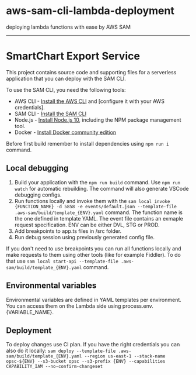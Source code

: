 # aws-sam-cli-lambda-deployment
deploying lambda functions with ease by AWS SAM

---

# SmartChart Export Service

This project contains source code and supporting files for a serverless application that you can deploy with the SAM CLI.

To use the SAM CLI, you need the following tools:

* AWS CLI - [Install the AWS CLI](https://docs.aws.amazon.com/cli/latest/userguide/cli-chap-install.html) and [configure it with your AWS credentials].
* SAM CLI - [Install the SAM CLI](https://docs.aws.amazon.com/serverless-application-model/latest/developerguide/serverless-sam-cli-install.html)
* Node.js - [Install Node.js 10](https://nodejs.org/en/), including the NPM package management tool.
* Docker - [Install Docker community edition](https://hub.docker.com/search/?type=edition&offering=community)

Before first build remember to install dependencies using `npm run i` command.

## Local debugging

1. Build your application with the `npm run build` command. Use `npm run watch` for automatic rebuilding. The command will also generate VSCode debugging configs.
2. Run functions locally and invoke them with the `sam local invoke {FUNCTION_NAME} -d 5858 -e events/default.json --template-file .aws-sam/build/template_{ENV}.yaml` command.
   The function name is the one defined in template YAML. The event file contains an exmaple request specification. ENV can be either DVL, STG or PROD.
3. Add breakpoints to app.ts files in /src folder.
4. Run debug session using previously generated config file.

If you don't need to use breakpoints you can run all functions locally and make requests to them using other tools (like for example Fiddler).
To do that use `sam local start-api --template-file .aws-sam/build/template_{ENV}.yaml` command.

## Environmental variables

Environmental variables are defined in YAML templates per environment. You can access them on the Lambda side using process.env.{VARIABLE_NAME}.

## Deployment

To deploy changes use CI plan. If you have the right credentials you can also do it locally:
`sam deploy --template-file .aws-sam/build/template_{ENV}.yaml --region us-east-1 --stack-name opsc-${ENV} --s3-bucket opsc --s3-prefix {ENV} --capabilities CAPABILITY_IAM --no-confirm-changeset`